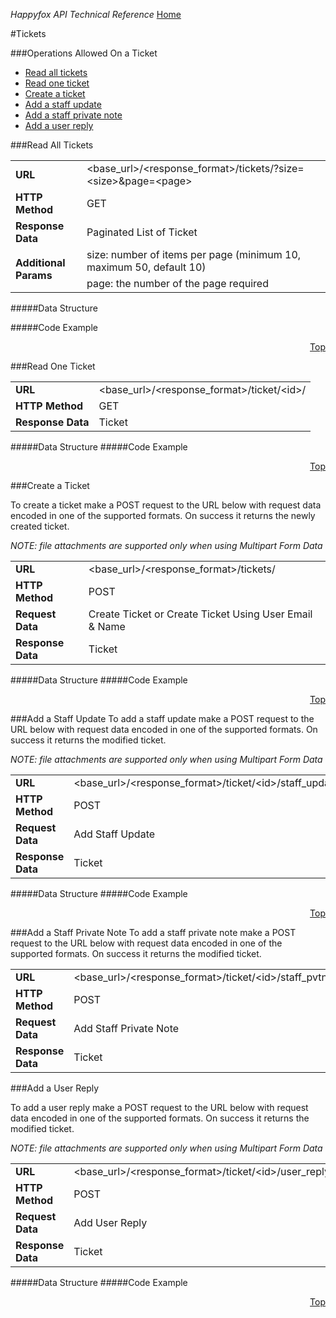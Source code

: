 *Happyfox API Technical Reference* [Home](../happyfox_main.md)


#Tickets
<div id="operations"></div>
###Operations Allowed On a Ticket

* [Read all tickets](#read-all-tickets)
* [Read one ticket](#read-one-ticket)
* [Create a ticket](#create-a-ticket)
* [Add a staff update](#add-a-staff-update)
* [Add a staff private note](#add-a-staff-private-note)
* [Add a user reply](#add-a-user-reply)


###Read All Tickets

<table><tr>
			<td>
				<b>URL</b>
			</td>
			<td>
				&lt;base_url&gt;/&lt;response_format&gt;/tickets/?size=&lt;size&gt;&amp;page=&lt;page&gt;
			</td>
		</tr>
		<tr>
			<td>
				<b>HTTP Method</b>
			</td>
			<td>
				GET
			</td>
		</tr>
		<tr>
			<td>
				<b>Response Data</b>
			</td>
			<td>
				Paginated List of Ticket
			</td>
		</tr>
		<tr>
			<td rowspan="2">
				<b>Additional Params</b>
			</td>
			<td>
				size: number of items per page 	
				(minimum 10, maximum 50, default 10)
			</td>
		</tr>
		<tr>
			<td>
				page: the number of the page required
			</td>
		</tr>
</table>
#####Data Structure


#####Code Example

<p align="right"><a href="#operations">Top</a></p>

###Read One Ticket

<table><tbody><tr>
			<td>
				<b>URL</b>
			</td>
			<td>
				&lt;base_url&gt;/&lt;response_format&gt;/ticket/&lt;id&gt;/
			</td>
		</tr>
		<tr>
			<td>
				<b>HTTP Method</b>
			</td>
			<td>
				GET
			</td>
		</tr>
		<tr>
			<td>
				<b>Response Data</b>
			</td>
			<td>
				Ticket
			</td>
		</tr>
	</tbody>
</table>	

#####Data Structure
#####Code Example
<p align="right"><a href="#operations">Top</a></p>
###Create a Ticket

To create a ticket make a POST request to the URL below with request data encoded in one of the supported formats. On success it returns the newly created ticket.*NOTE: file attachments are supported only when using Multipart Form Data*
<table><tbody><tr>
			<td>
				<b>URL</b>
			</td>
			<td>
				&lt;base_url&gt;/&lt;response_format&gt;/tickets/
			</td>
		</tr>
		<tr>
			<td>
				<b>HTTP Method</b>
			</td>
			<td>
				POST
			</td>
		</tr>
		<tr>
			<td>
				<b>Request Data</b>
			</td>
			<td>
				Create Ticket or Create Ticket Using User Email &amp; Name
			</td>
		</tr>
		<tr>
			<td>
				<b>Response Data</b>
			</td>
			<td>
				Ticket
			</td>
		</tr>
	</tbody>
	</table>
	
#####Data Structure	
#####Code Example
<p align="right"><a href="#operations">Top</a></p>

###Add a Staff Update
To add a staff update make a POST request to the URL below with request data encoded in one of the supported formats. On success it returns the modified ticket.
*NOTE: file attachments are supported only when using Multipart Form Data*
<table><tbody><tr>
			<td>
				<b>URL</b>
			</td>
			<td>
				&lt;base_url&gt;/&lt;response_format&gt;/ticket/&lt;id&gt;/staff_update/
			</td>
		</tr>
		<tr>
			<td>
				<b>HTTP Method</b>
			</td>
			<td>
				POST
			</td>
		</tr>
		<tr>
			<td>
				<b>Request Data</b>
			</td>
			<td>
				Add
				Staff Update
			</td>
		</tr>
		<tr>
			<td>
				<b>Response Data</b>
			</td>
			<td>
				Ticket
			</td>
		</tr>
	</tbody>
</table>
#####Data Structure
#####Code Example
<p align="right"><a href="#operations">Top</a></p>

###Add a Staff Private Note
To add a staff private note make a POST request to the URL below with request data encoded in one of the supported formats. On success it returns the modified ticket.
<table><tbody><tr>
			<td>
				<b>URL</b>
			</td>
			<td>
				&lt;base_url&gt;/&lt;response_format&gt;/ticket/&lt;id&gt;/staff_pvtnote/
			</td>
		</tr>
		<tr>
			<td>
				<b>HTTP Method</b>
			</td>
			<td>
				POST
			</td>
		</tr>
		<tr>
			<td>
				<b>Request Data</b>
			</td>
			<td>
				Add
				Staff Private Note
			</td>
		</tr>
		<tr>
			<td>
				<b>Response Data</b>
			</td>
			<td>
				Ticket
			</td>
		</tr>
	</tbody>
	</table>
###Add a User Reply

To add a user reply make a POST request to the URL below with request data encoded in one of the supported formats. On success it returns the modified ticket.
*NOTE: file attachments are supported only when using Multipart Form Data*
<table><tbody><tr>
			<td>
				<b>URL</b>
			</td>
			<td>
				&lt;base_url&gt;/&lt;response_format&gt;/ticket/&lt;id&gt;/user_reply/
			</td>
		</tr>
		<tr>
			<td>
				<b>HTTP Method</b>
			</td>
			<td>
				POST
			</td>
		</tr>
		<tr>
			<td>
				<b>Request Data</b>
			</td>
			<td>
				Add
				User Reply
			</td>
		</tr>
		<tr>
			<td>
				<b>Response Data</b>
			</td>
			<td>
				Ticket
			</td>
		</tr>
	</tbody>
	</table>
#####Data Structure
#####Code Example
<p align="right"><a href="#operations">Top</a></p>
